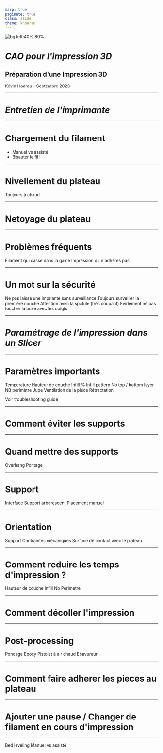 ```yaml
---
marp: true
paginate: true
class: slide
theme: khoarau
---
```


<!-- _class: title -->
![bg left:40% 80%](images/cm4/Apache_Spark_logo.svg)
# ***CAO pour l'impression 3D***
## Préparation d'une Impression 3D
Kévin Hoarau - Septembre 2023

---
<!-- header: Systèmes de données massives -->
<!-- _class: title -->
# ***Entretien de l'imprimante***


---

# Chargement du filament

- Manuel vs assisté
- Bisauter le fil !

---

# Nivellement du plateau

Toujours à chaud

---

# Netoyage du plateau

--- 

# Problèmes fréquents

Filament qui casse dans la gaine
Impression du n'adhères pas

---

# Un mot sur la sécurité

Ne pas laisse une impriante sans surveillance
Toujours surveiller la première couche
Attention avec la spatule (très coupant)
Evidement ne pas toucher la buse avec les doigts

---
<!-- header: Systèmes de données massives -->
<!-- _class: title -->
# ***Paramétrage de l'impression dans un Slicer***

---

# Paramètres importants

Temperature
Hauteur de couche
Infill %
Infill pattern
Nb top / bottom layer
NB perimètre
Jupe
Ventilation de la piece
Rétractation

Voir troubleshooting guide

---

# Comment éviter les supports

---

# Quand mettre des supports

Overhang
Pontage

---

# Support

Interface
Support arborescent 
Placement manuel

---

# Orientation

Support
Contraintes mécaniques
Surface de contact avec le plateau

---

# Comment reduire les temps d'impression ?

Hauteur de couche
Infill
Nb Perimetre

---

# Comment décoller l'impression


---

# Post-processing

Poncage
Epoxy
Pistolet à air chaud
Ebavureur


---

# Comment faire adherer les pieces au plateau

---

# Ajouter une pause / Changer de filament en cours d'impression

---

Bed leveling
Manuel vs assisté